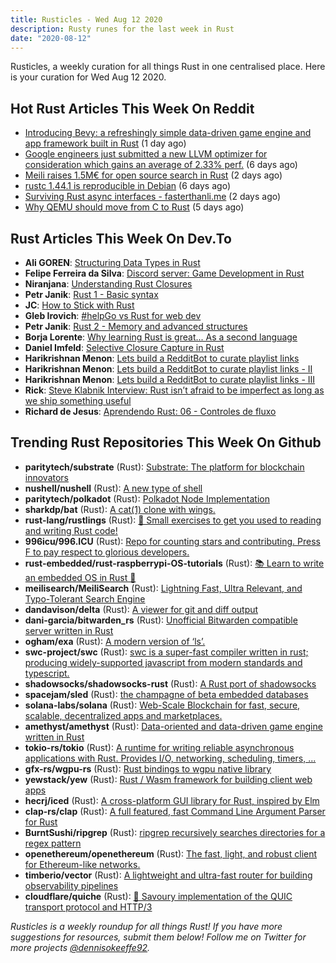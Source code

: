 ```yaml
---
title: Rusticles - Wed Aug 12 2020
description: Rusty runes for the last week in Rust
date: "2020-08-12"
---
```


Rusticles, a weekly curation for all things Rust in one centralised place. Here is your curation for Wed Aug 12 2020.



## Hot Rust Articles This Week On Reddit

- [Introducing Bevy: a refreshingly simple data-driven game engine and app framework built in Rust](https://www.reddit.com/r/rust/comments/i7bcwu/introducing_bevy_a_refreshingly_simple_datadriven/) (1 day ago)
- [Google engineers just submitted a new LLVM optimizer for consideration which gains an average of 2.33% perf.](https://www.reddit.com/r/rust/comments/i44ahg/google_engineers_just_submitted_a_new_llvm/) (6 days ago)
- [Meili raises 1.5M€ for open source search in Rust](https://www.reddit.com/r/rust/comments/i71w2z/meili_raises_15m_for_open_source_search_in_rust/) (2 days ago)
- [rustc 1.44.1 is reproducible in Debian](https://www.reddit.com/r/rust/comments/i4ij47/rustc_1441_is_reproducible_in_debian/) (6 days ago)
- [Surviving Rust async interfaces - fasterthanli.me](https://www.reddit.com/r/rust/comments/i6p35d/surviving_rust_async_interfaces_fasterthanlime/) (2 days ago)
- [Why QEMU should move from C to Rust](https://www.reddit.com/r/rust/comments/i4rpyc/why_qemu_should_move_from_c_to_rust/) (5 days ago)



## Rust Articles This Week On Dev.To

- **Ali GOREN**: [Structuring Data Types in Rust](https://dev.to/aligoren/structuring-data-types-in-rust-5231)
- **Felipe Ferreira da Silva**: [Discord server: Game Development in Rust](https://dev.to/dasifefe/discord-server-game-development-in-rust-49c6)
- **Niranjana**: [Understanding Rust Closures](https://dev.to/niran_jana/understanding-rust-closures-42dh)
- **Petr Janik**: [Rust 1 - Basic syntax](https://dev.to/petr7555/rust-1-basic-syntax-4cng)
- **JC**: [How to Stick with Rust](https://dev.to/pieohpah/how-to-stick-with-rust-1gpf)
- **Gleb Irovich**: [#helpGo vs Rust for web dev](https://dev.to/glebirovich/go-vs-rust-for-web-dev-1gj8)
- **Petr Janik**: [Rust 2 - Memory and advanced structures](https://dev.to/petr7555/rust-2-memory-and-advanced-structures-4bfi)
- **Borja Lorente**: [Why learning Rust is great... As a second language](https://dev.to/blorente/why-learning-rust-is-great-as-a-second-language-5583)
- **Daniel Imfeld**: [Selective Closure Capture in Rust](https://dev.to/dimfeld/selective-closure-capture-in-rust-3cij)
- **Harikrishnan Menon**: [Lets build a RedditBot to curate playlist links](https://dev.to/delta_maniac/lets-build-a-redditbot-to-curate-playlist-links-1k4o)
- **Harikrishnan Menon**: [Lets build a RedditBot to curate playlist links - II](https://dev.to/delta_maniac/lets-build-a-redditbot-to-curate-playlist-links-ii-48kf)
- **Harikrishnan Menon**: [Lets build a RedditBot to curate playlist links - III](https://dev.to/delta_maniac/chatting-up-with-youtube-5bk6)
- **Rick**: [Steve Klabnik Interview: Rust isn’t afraid to be imperfect as long as we ship something useful](https://dev.to/ricknln/steve-klabnik-interview-rust-isn-t-afraid-to-be-imperfect-as-long-as-we-ship-something-useful-2l8o)
- **Richard de Jesus**: [Aprendendo Rust: 06 - Controles de fluxo](https://dev.to/pehdepano/aprendendo-rust-06-controles-de-fluxo-4mff)



## Trending Rust Repositories This Week On Github

- **paritytech/substrate** (Rust): [Substrate: The platform for blockchain innovators](https://github.com/paritytech/substrate)
- **nushell/nushell** (Rust): [A new type of shell](https://github.com/nushell/nushell)
- **paritytech/polkadot** (Rust): [Polkadot Node Implementation](https://github.com/paritytech/polkadot)
- **sharkdp/bat** (Rust): [A cat(1) clone with wings.](https://github.com/sharkdp/bat)
- **rust-lang/rustlings** (Rust): [🦀 Small exercises to get you used to reading and writing Rust code!](https://github.com/rust-lang/rustlings)
- **996icu/996.ICU** (Rust): [Repo for counting stars and contributing. Press F to pay respect to glorious developers.](https://github.com/996icu/996.ICU)
- **rust-embedded/rust-raspberrypi-OS-tutorials** (Rust): [📚 Learn to write an embedded OS in Rust 🦀](https://github.com/rust-embedded/rust-raspberrypi-OS-tutorials)
- **meilisearch/MeiliSearch** (Rust): [Lightning Fast, Ultra Relevant, and Typo-Tolerant Search Engine](https://github.com/meilisearch/MeiliSearch)
- **dandavison/delta** (Rust): [A viewer for git and diff output](https://github.com/dandavison/delta)
- **dani-garcia/bitwarden_rs** (Rust): [Unofficial Bitwarden compatible server written in Rust](https://github.com/dani-garcia/bitwarden_rs)
- **ogham/exa** (Rust): [A modern version of ‘ls’.](https://github.com/ogham/exa)
- **swc-project/swc** (Rust): [swc is a super-fast compiler written in rust; producing widely-supported javascript from modern standards and typescript.](https://github.com/swc-project/swc)
- **shadowsocks/shadowsocks-rust** (Rust): [A Rust port of shadowsocks](https://github.com/shadowsocks/shadowsocks-rust)
- **spacejam/sled** (Rust): [the champagne of beta embedded databases](https://github.com/spacejam/sled)
- **solana-labs/solana** (Rust): [Web-Scale Blockchain for fast, secure, scalable, decentralized apps and marketplaces.](https://github.com/solana-labs/solana)
- **amethyst/amethyst** (Rust): [Data-oriented and data-driven game engine written in Rust](https://github.com/amethyst/amethyst)
- **tokio-rs/tokio** (Rust): [A runtime for writing reliable asynchronous applications with Rust. Provides I/O, networking, scheduling, timers, ...](https://github.com/tokio-rs/tokio)
- **gfx-rs/wgpu-rs** (Rust): [Rust bindings to wgpu native library](https://github.com/gfx-rs/wgpu-rs)
- **yewstack/yew** (Rust): [Rust / Wasm framework for building client web apps](https://github.com/yewstack/yew)
- **hecrj/iced** (Rust): [A cross-platform GUI library for Rust, inspired by Elm](https://github.com/hecrj/iced)
- **clap-rs/clap** (Rust): [A full featured, fast Command Line Argument Parser for Rust](https://github.com/clap-rs/clap)
- **BurntSushi/ripgrep** (Rust): [ripgrep recursively searches directories for a regex pattern](https://github.com/BurntSushi/ripgrep)
- **openethereum/openethereum** (Rust): [The fast, light, and robust client for Ethereum-like networks.](https://github.com/openethereum/openethereum)
- **timberio/vector** (Rust): [A lightweight and ultra-fast router for building observability pipelines](https://github.com/timberio/vector)
- **cloudflare/quiche** (Rust): [🥧 Savoury implementation of the QUIC transport protocol and HTTP/3](https://github.com/cloudflare/quiche)

_Rusticles is a weekly roundup for all things Rust! If you have more suggestions for resources, submit them below! Follow me on Twitter for more projects [@dennisokeeffe92](https://twitter.com/dennisokeeffe92)._